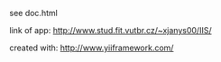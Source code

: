 see doc.html

link of app: http://www.stud.fit.vutbr.cz/~xjanys00/IIS/

created with: http://www.yiiframework.com/
